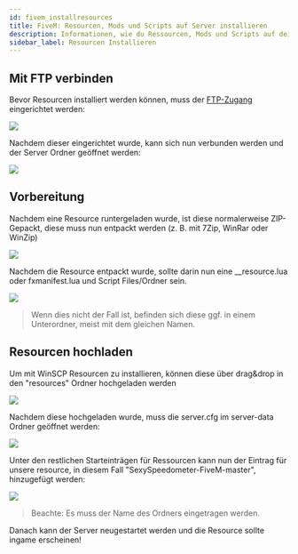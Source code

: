 ```yaml
---
id: fivem_installresources
title: FiveM: Resourcen, Mods und Scripts auf Server installieren
description: Informationen, wie du Ressourcen, Mods und Scripts auf deinen FiveM-Server von ZAP-Hosting installieren kannst - ZAP-Hosting.com Dokumentationen
sidebar_label: Resourcen Installieren
---
```


## Mit FTP verbinden

Bevor Resourcen installiert werden können, muss der [FTP-Zugang](gameserver_ftpaccess.md) eingerichtet werden:

![](https://screensaver01.zap-hosting.com/index.php/s/PkowAdzot9tjZeY/preview)

Nachdem dieser eingerichtet wurde, kann sich nun verbunden werden und der Server Ordner geöffnet werden:

![](https://screensaver01.zap-hosting.com/index.php/s/omjKDgFcn64rRMF/preview)


## Vorbereitung

Nachdem eine Resource runtergeladen wurde, ist diese normalerweise ZIP-Gepackt, diese muss nun entpackt werden (z. B. mit 7Zip, WinRar oder WinZip)

![](https://screensaver01.zap-hosting.com/index.php/s/pEmFn5CCmxCGjT6/preview)

Nachdem die Resource entpackt wurde, sollte darin nun eine __resource.lua oder fxmanifest.lua und Script Files/Ordner sein.

![](https://screensaver01.zap-hosting.com/index.php/s/5ktPAckBr6bd8eP/preview)

> Wenn dies nicht der Fall ist, befinden sich diese ggf. in einem Unterordner, meist mit dem gleichen Namen.

## Resourcen hochladen


Um mit WinSCP Resourcen zu installieren, können diese über drag&drop in den "resources" Ordner hochgeladen werden

![](https://screensaver01.zap-hosting.com/index.php/s/WTXHzAgDqcDqQR4/preview)

Nachdem diese hochgeladen wurde, muss die server.cfg im server-data Ordner geöffnet werden:

![](https://screensaver01.zap-hosting.com/index.php/s/eM8MtkZJCLg3gdz/preview)

Unter den restlichen Starteinträgen für Ressourcen kann nun der Eintrag für unsere resource, in diesem Fall "SexySpeedometer-FiveM-master", hinzugefügt werden:


![](https://screensaver01.zap-hosting.com/index.php/s/bG6MFNZtsebkscm/preview)

> Beachte: Es muss der Name des Ordners eingetragen werden.


Danach kann der Server neugestartet werden und die Resource sollte ingame erscheinen!
